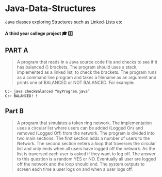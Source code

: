 # Java-Data-Structures
Java classes exploring Structures such as Linked-Lists etc

#### A third year college project :mortar_board: :three:

## PART A
> A program that reads in a Java source code file and checks to see if it has
> balanced {} brackets. The program should uses a stack, implemented as a linked list, to
> check the brackets.
> The program runs as a command line program and takes a filename as an
> argument and prints one of BALANCED or NOT BALANCED.
> For example:  
```bash 
C:> java checkBalanced “myProgram.java”  
C:> BALANCED! !  
```
  
  
  
## Part B
> A program that simulates a token ring network. The implementation uses a circular
> list where users can be added (Logged On) and removed (Logged Off) from the network.
> The program is divided into two main sections.
> The first section adds a number of users to the Network. 
> The second section enters a loop that traverses the circular list and only ends when
> all users have logged off the network. 
> As the list is traversed each user is asked if they want to log off.
> The answer to this question is a random YES or NO. Eventually all user are logged off
> the network and the loop should end.
> The system outputs to screen each time a user logs on and when a user logs off.
  
  
  

